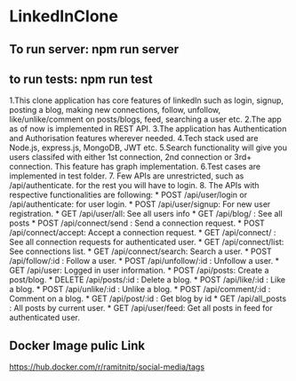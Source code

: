 # LinkedInClone
## To run server: npm run server
## to run tests: npm run test

1.This clone application has core features of linkedIn such as login, signup, posting a blog, making new connections, follow, unfollow, like/unlike/comment on posts/blogs, feed, searching a user etc.
2.The app as of now is implemented in REST API. 
3.The application has Authentication and Authorisation features wherever needed.
4.Tech stack used are Node.js, express.js, MongoDB, JWT etc.
5.Search functionality will give you users classifed with either 1st connection, 2nd connection or 3rd+ connection. This feature has graph implementation.
6.Test cases are implemented in test folder.
7. Few APIs are unrestricted, such as /api/authenticate. for the rest you will have to login.
8. The APIs with respective functionalities are following:
    * POST /api/user/login or /api/authenticate: for user login.
    * POST /api/user/signup: For new user registration.
    * GET /api/user/all: See all users info
    * GET /api/blog/ : See all posts
    * POST /api/connect/send : Send a connection request.
    * POST /api/connect/accept: Accept a connection request.
    * GET /api/connect/ : See all connection requests for authenticated user.
    * GET /api/connect/list: See connections list.
    * GET /api/connect/search: Search a user.
    * POST /api/follow/:id : Follow a user.
    * POST /api/unfollow/:id : Unfollow a user.
    * GET /api/user: Logged in user information.
    * POST /api/posts: Create a post/blog.
    * DELETE /api/posts/:id : Delete a blog.
    * POST /api/like/:id : Like a blog.
    * POST /api/unlike/:id : Unlike a blog.
    * POST /api/comment/:id : Comment on a blog.
    * GET /api/post/:id : Get blog by id
    * GET /api/all_posts : All posts by current user.
    * GET /api/user/feed: Get all posts in feed for authenticated user.
    
    
    
    
    
    
    
    
    
    
    
 ## Docker Image pulic Link
 
 https://hub.docker.com/r/ramitnitp/social-media/tags
 
 
 


